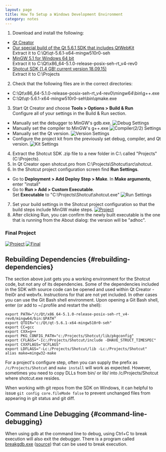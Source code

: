 ```yaml
---
layout: page
title: How To Setup a Windows Development Environment
category: notes
---
```


1. Download and install the following:
  - [Qt Creator](https://www.qt.io/download-open-source/)
  - [Our special build of the Qt 5.6.1 SDK that includes QtWebKit](https://s3.amazonaws.com/misc.meltymedia/shotcut-build/qt-5.6.1-x64-mingw510r0-seh.tar.bz2)    
    Extract it to C:\Qt\qt-5.6.1-x64-mingw510r0-seh
  - [MinGW 5.1 for Windows 64 bit](https://s3.amazonaws.com/misc.meltymedia/shotcut-build/x86_64-5.1.0-release-posix-seh-rt_v4-rev0.7z)  
    Extract it to C:\Qt\x86_64-5.1.0-release-posix-seh-rt_v4-rev0
  - [Shotcut SDK (1.4 GB! current version 18.09.15)](http://builds.us.meltytech.s3.amazonaws.com/shotcut/shotcut-win64-sdk-1809015.zip)  
    Extract it to C:\Projects

2. Check that the following files are in the correct directories:
  - C:\Qt\x86_64-5.1.0-release-posix-seh-rt_v4-rev0\mingw64\bin\g++.exe
  - C:\Qt\qt-5.6.1-x64-mingw510r0-seh\bin\qmake.exe

3. Start Qt Creator and choose **Tools &gt; Options &gt; Build &amp; Run**  
Configure all of your settings in the Build & Run section.
  - Manually set the debugger to MinGW's gdb.exe.
  ![Debug Settings](debuggers_build_run.png)
  - Manually set the compiler to MinGW's g++.exe
  ![Compiler(2/2) Settings](compilers_build_run2.png)
  - Manually set the Qt version.
  ![Version Settings](versions_build_run.png)
  - Configure the project kit from the previously set debug, compiler, and Qt version.
  ![Kit Settings](kits_build_run.png)  

4. Extract the Shotcut SDK .zip file to a new folder in C:\ called "Projects" (C:\Projects).
5. In Qt Creator open shotcut.pro from C:\Projects\Shotcut\src\shotcut.
6. In the Shotcut project configuration screen find **Run Settings**.
  - Go to **Deployment &gt; Add Deploy Step &gt; Make**. In **Make arguments**, enter "install"
  - Go to **Run &gt; Add &gt; Custom Executable**.  
    Set **Executable** to "C:\Projects\Shotcut\shotcut.exe"
    ![Run Settings](run_settings.png)

7. Set your build settings in the Shotcut project configuration so that the build steps include MinGW make steps.
    <a href="build_settings.png">
    <img src="build_settings.png" alt="Project"></a>
8. After clicking Run, you can confirm the newly built executable is the one that is running from the About
   dialog: the version will be "adhoc".

### Final Project

<a href="project.png">
<img src="project.png" alt="Project"></a>
<a href="final.png">
<img src="final.png" alt="Final"></a>

Rebuilding Dependencies {#rebuilding-dependencies}
-----------------------

The section above just gets you a working environment for the Shotcut
code, but not any of its dependencies. Some of the dependencies included
in the SDK with source code can be opened and used within Qt Creator -
frei0r and webvfx. Instructions for that are not yet included. In other
cases you can use the Git Bash shell environment. Upon opening a Git
Bash shell, enter (or add to ~/.profile and restart the shell):

    export PATH="/c/Qt/x86_64-5.1.0-release-posix-seh-rt_v4-rev0/mingw64/bin:$PATH"
    export QTDIR="c:/Qt/qt-5.6.1-x64-mingw510r0-seh"
    export CC=gcc
    export CXX=g++
    export PKG_CONFIG_PATH="c:/Projects/Shotcut/lib/pkgconfig"
    export CFLAGS="-Ic:/Projects/Shotcut/include -DHAVE_STRUCT_TIMESPEC"
    export CXXFLAGS="$CFLAGS"
    export LDFLAGS="-Lc:/Projects/Shotcut/lib -Lc:/Projects/Shotcut"
    alias make=mingw32-make

For a project's configure step, often you can supply the prefix as
`/c/Projects/Shotcut` and `make install` will work as expected. However,
sometimes you need to copy DLLs from bin/ or lib/ into
/c/Projects/Shotcut where shotcut.exe resides.

When working with git repos from the SDK on Windows, it can helpful to
issue `git config core.fileMode false` to prevent unchanged files from
appearing in git status and git diff.

Command Line Debugging {#command-line-debugging}
----------------------

When using gdb at the command line to debug, using Ctrl+C to break
execution will also exit the debugger. There is a program called
[breakgdb.exe](https://s3.amazonaws.com/misc.meltymedia/shotcut-build/breakgdb.exe) ([source](https://s3.amazonaws.com/misc.meltymedia/shotcut-build/debugbreak.c)) that can be used to break
execution.
